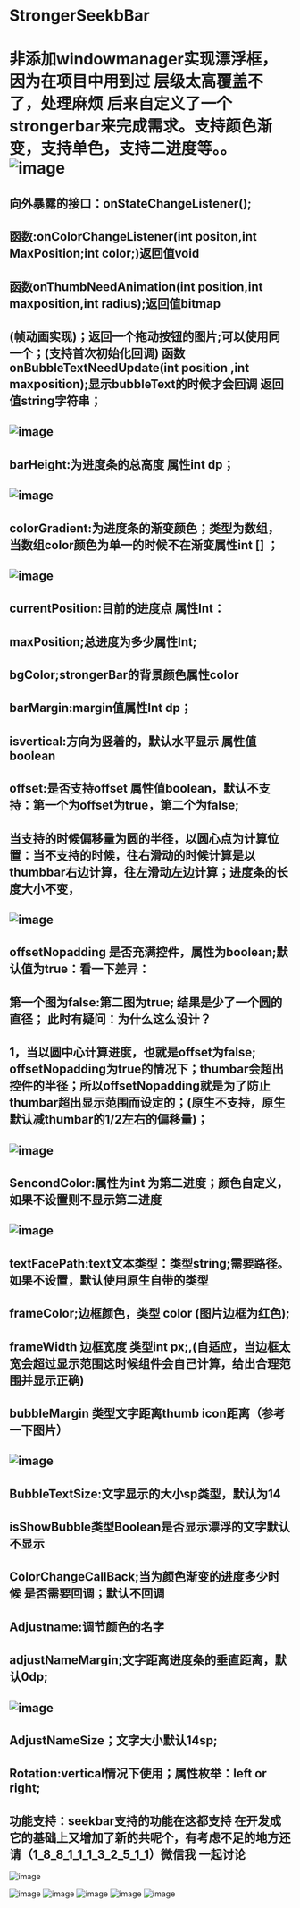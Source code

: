 # StrongerSeekbBar
非添加windowmanager实现漂浮框，因为在项目中用到过 层级太高覆盖不了，处理麻烦 
后来自定义了一个strongerbar来完成需求。支持颜色渐变，支持单色，支持二进度等。。
![image](https://github.com/byron-xie/StrongerSeekbBar/blob/master/app/src/main/res/drawable/ezgif-4-eb8d7d5ab1.gif?raw=true)
==
向外暴露的接口：onStateChangeListener();
----
函数:onColorChangeListener(int positon,int MaxPosition;int color;)返回值void
----
函数onThumbNeedAnimation(int position,int maxposition,int radius);返回值bitmap
----
 (帧动画实现)；返回一个拖动按钮的图片;可以使用同一个；(支持首次初始化回调)
函数 onBubbleTextNeedUpdate(int position ,int maxposition);显示bubbleText的时候才会回调
返回值string字符串；
 ----

![image](https://github.com/byron-xie/StrongerSeekbBar/blob/master/app/src/main/res/drawable/viewfile.jpg?raw=true)
---
barHeight:为进度条的总高度 属性int dp；
----
![image](https://github.com/byron-xie/StrongerSeekbBar/blob/master/app/src/main/res/drawable/viewfile%20(1).jpg?raw=true)
---
colorGradient:为进度条的渐变颜色；类型为数组，当数组color颜色为单一的时候不在渐变属性int [] ；
----
![image](https://github.com/byron-xie/StrongerSeekbBar/blob/master/app/src/main/res/drawable/viewfile%20(2).jpg?raw=true)
---
currentPosition:目前的进度点 属性Int：
----
maxPosition;总进度为多少属性Int;
----
bgColor;strongerBar的背景颜色属性color
----
barMargin:margin值属性Int dp；
----
isvertical:方向为竖着的，默认水平显示 属性值boolean
----
offset:是否支持offset 属性值boolean，默认不支持：第一个为offset为true，第二个为false;
----
当支持的时候偏移量为圆的半径，以圆心点为计算位置：当不支持的时候，往右滑动的时候计算是以thumbbar右边计算，往左滑动左边计算；进度条的长度大小不变，
---
![image](https://github.com/byron-xie/StrongerSeekbBar/blob/master/app/src/main/res/drawable/viewfile%20(3).jpg?raw=true)
---
offsetNopadding 是否充满控件，属性为boolean;默认值为true：看一下差异：
----
第一个图为false:第二图为true; 结果是少了一个圆的直径；
此时有疑问：为什么这么设计？
 ---
1，当以圆中心计算进度，也就是offset为false; offsetNopadding为true的情况下；thumbar会超出控件的半径；所以offsetNopadding就是为了防止thumbar超出显示范围而设定的；(原生不支持，原生默认减thumbar的1/2左右的偏移量)；
----
![image](https://github.com/byron-xie/StrongerSeekbBar/blob/master/app/src/main/res/drawable/viewfile%20(4).jpg?raw=true)
----
SencondColor:属性为int 为第二进度；颜色自定义，如果不设置则不显示第二进度
----
![image](https://github.com/byron-xie/StrongerSeekbBar/blob/master/app/src/main/res/drawable/viewfile%20(5).jpg?raw=true)
---
textFacePath:text文本类型：类型string;需要路径。如果不设置，默认使用原生自带的类型
----
frameColor;边框颜色，类型 color (图片边框为红色);
----
frameWidth 边框宽度 类型int px;,(自适应，当边框太宽会超过显示范围这时候组件会自己计算，给出合理范围并显示正确)
----
bubbleMargin 类型文字距离thumb icon距离（参考一下图片）
----
![image](https://github.com/byron-xie/StrongerSeekbBar/blob/master/app/src/main/res/drawable/viewfile%20(6).jpg?raw=true)
 ---
BubbleTextSize:文字显示的大小sp类型，默认为14
----
isShowBubble类型Boolean是否显示漂浮的文字默认不显示
----
ColorChangeCallBack;当为颜色渐变的进度多少时候 是否需要回调；默认不回调
----
Adjustname:调节颜色的名字
----
adjustNameMargin;文字距离进度条的垂直距离，默认0dp;
----
![image](https://github.com/byron-xie/StrongerSeekbBar/blob/master/app/src/main/res/drawable/viewfile%20(7).jpg?raw=true)
----
AdjustNameSize；文字大小默认14sp;
----
Rotation:vertical情况下使用；属性枚举：left or right;
----
 

功能支持：seekbar支持的功能在这都支持 在开发成它的基础上又增加了新的共呢个，有考虑不足的地方还请（1_8_8_1_1_1_3_2_5_1_1）微信我 一起讨论
----
![image](https://github.com/byron-xie/StrongerSeekbBar/blob/master/app/src/main/res/drawable/viewfile%20(8).jpg?raw=true)

![image](https://github.com/byron-xie/StrongerSeekbBar/blob/master/app/src/main/res/drawable/Screenshot_20171120-192847.png?raw=true)
![image](https://github.com/byron-xie/StrongerSeekbBar/blob/master/app/src/main/res/drawable/Screenshot_20171120-192855.png?raw=true)
![image](https://github.com/byron-xie/StrongerSeekbBar/blob/master/app/src/main/res/drawable/Screenshot_20171121-110614.png?raw=true)
![image](https://github.com/byron-xie/StrongerSeekbBar/blob/master/app/src/main/res/drawable/Screenshot_20171121-112402.png?raw=true)
![image](https://github.com/byron-xie/StrongerSeekbBar/blob/master/app/src/main/res/drawable/Screenshot_20171121-112416.png?raw=true)
